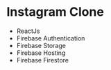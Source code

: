 # Instagram Clone
 - ReactJs
 - Firebase Authentication
 - Firebase Storage
 - Firebase Hosting
 - Firebase Firestore


